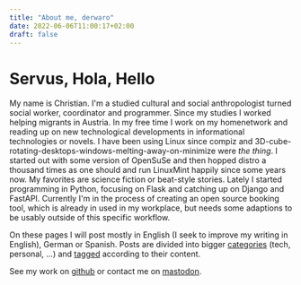 ```yaml
---
title: "About me, derwaro"
date: 2022-06-06T11:00:17+02:00
draft: false
---
```


# Servus, Hola, Hello
My name is Christian. I'm a studied cultural and social anthropologist turned social worker, coordinator and programmer.
Since my studies I worked helping migrants in Austria.
In my free time I work on my homenetwork and reading up on new technological developments in informational technologies or novels. I have been using Linux since compiz and 3D-cube-rotating-desktops-windows-melting-away-on-minimize were *the thing*. I started out with some version of OpenSuSe and then hopped distro a thousand times as one should and run LinuxMint happily since some years now. My favorites are science fiction or beat-style stories. Lately I started programming in Python, focusing on Flask and catching up on Django and FastAPI. Currently I'm in the process of creating an open source booking tool, which is already in used in my workplace, but needs some adaptions to be usably outside of this specific workflow.

On these pages I will post mostly in English (I seek to improve my writing in English), German or Spanish. Posts are divided into bigger [categories](/categories) (tech, personal, ...) and [tagged](/tags) according to their content. 

See my work on [github](https://www.github.com/derwaro) or contact me on [mastodon](https://fosstodon.org/@derwaro).
